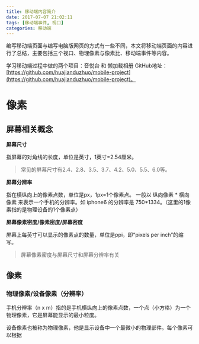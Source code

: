 ```yaml
---
title: 移动端内容简介
date: 2017-07-07 21:02:11
tags: [移动端事件, 视口]
categories: 移动端
---
```


编写移动端页面与编写电脑版网页的方式有一些不同，本文将移动端页面的内容进行了总结，主要包括三个视口、物理像素与像素比、移动端事件等内容。
 
学习移动端过程中做的两个项目：音悦台 和 懒加载相册
GitHub地址：[https://github.com/huajianduzhuo/mobile-project](https://github.com/huajianduzhuo/mobile-project)。

<!--more-->

# 像素

## 屏幕相关概念

**屏幕尺寸**

指屏幕的对角线的长度，单位是英寸，1英寸=2.54厘米。
> 常见的屏幕尺寸有2.4、2.8、3.5、3.7、4.2、5.0、5.5、6.0等。

**屏幕分辨率**

指在横纵向上的像素点数，单位是px，1px=1个像素点。
一般以 纵向像素 \* 横向像素 来表示一个手机的分辨率。如 iphone6 的分辨率是 750*1334。（这里的1像素指的是物理设备的1个像素点）

**屏幕像素密度/像素密度/屏幕密度**

屏幕上每英寸可以显示的像素点的数量，单位是ppi，即“pixels per inch”的缩写。

> 屏幕像素密度与屏幕尺寸和屏幕分辨率有关

## 像素

### 物理像素/设备像素（分辨率）

手机分辨率（n x m）指的是手机横纵向上的像素点数，一个点（小方格）为一个物理像素，它是屏幕能显示的最小粒度。

设备像素也被称为物理像素，他是显示设备中一个最微小的物理部件。每个像素可以根据
